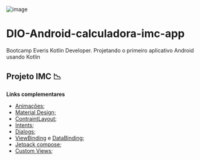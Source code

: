 ![image](https://user-images.githubusercontent.com/78937585/113632128-f8224180-9640-11eb-92ee-61379b1ff541.png)

# DIO-Android-calculadora-imc-app
Bootcamp Everis Kotlin Developer. Projetando o primeiro aplicativo Android usando Kotlin

## Projeto IMC :chart_with_downwards_trend:

**Links complementares**
 - [Animações](https://developer.android.com/training/animation/overview?hl=pt-br);
 - [Material Design;](https://material.io/components?platform=android)
 - [ContraintLayout](https://developer.android.com/training/constraint-layout);
 - [Intents](https://developer.android.com/guide/components/intents-filters?hl=pt-br);
 - [Dialogs](https://developer.android.com/guide/topics/ui/dialogs);
 - [ViewBinding](https://www.youtube.com/watch?v=W7uujFrljW0&ab_channel=AndroidDevelopers) e [DataBinding](https://developer.android.com/topic/libraries/data-binding);
 - [Jetpack compose](https://developer.android.com/jetpack/compose/tutorial?gclsrc=aw.ds&&gclid=Cj0KCQiA3smABhCjARIsAKtrg6KElp-9NhJ6SJQhGR5vFSjSDsH0CzjVqg4h74ei4AEA8-N3s9MPanAaAtkYEALw_wcB);
 - [Custom Views](https://developer.android.com/guide/topics/ui/custom-components);
